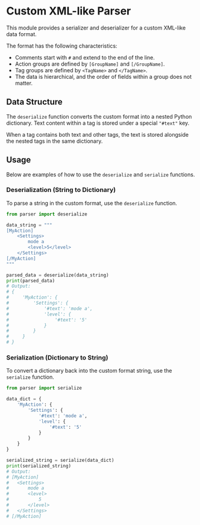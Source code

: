 # Custom XML-like Parser

This module provides a serializer and deserializer for a custom XML-like data format.

The format has the following characteristics:
- Comments start with `#` and extend to the end of the line.
- Action groups are defined by `[GroupName]` and `[/GroupName]`.
- Tag groups are defined by `<TagName>` and `</TagName>`.
- The data is hierarchical, and the order of fields within a group does not matter.

## Data Structure

The `deserialize` function converts the custom format into a nested Python dictionary. Text content within a tag is stored under a special `"#text"` key.

When a tag contains both text and other tags, the text is stored alongside the nested tags in the same dictionary.

## Usage

Below are examples of how to use the `deserialize` and `serialize` functions.

### Deserialization (String to Dictionary)

To parse a string in the custom format, use the `deserialize` function.

```python
from parser import deserialize

data_string = """
[MyAction]
    <Settings>
        mode a
        <level>5</level>
    </Settings>
[/MyAction]
"""

parsed_data = deserialize(data_string)
print(parsed_data)
# Output:
# {
#     'MyAction': {
#         'Settings': {
#             '#text': 'mode a',
#             'level': {
#                 '#text': '5'
#             }
#         }
#     }
# }
```

### Serialization (Dictionary to String)

To convert a dictionary back into the custom format string, use the `serialize` function.

```python
from parser import serialize

data_dict = {
    'MyAction': {
        'Settings': {
            '#text': 'mode a',
            'level': {
                '#text': '5'
            }
        }
    }
}

serialized_string = serialize(data_dict)
print(serialized_string)
# Output:
# [MyAction]
# 	<Settings>
# 		mode a
# 		<level>
# 			5
# 		</level>
# 	</Settings>
# [/MyAction]
```
